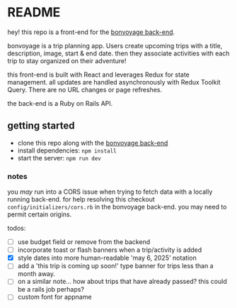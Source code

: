 # README

hey! this repo is a front-end for the [bonvoyage back-end](https://github.com/mikeygough/bonvoyage-be).

bonvoyage is a trip planning app. Users create upcoming trips with a title, description, image, start & end date. then they associate activities with each trip to stay organized on their adventure!

this front-end is built with React and leverages Redux for state management. all updates are handled asynchronously with Redux Toolkit Query. There are no URL changes or page refreshes.

the back-end is a Ruby on Rails API.

## getting started

- clone this repo along with the [bonvoyage back-end](https://github.com/mikeygough/bonvoyage-be)
- install dependencies: `npm install`
- start the server: `npm run dev`

### notes

you _may_ run into a CORS issue when trying to fetch data with a locally running back-end. for help resolving this checkout `config/initializers/cors.rb` in the bonvoyage back-end. you may need to permit certain origins.

todos:

- [ ] use budget field or remove from the backend
- [ ] incorporate toast or flash banners when a trip/activity is added
- [x] style dates into more human-readable 'may 6, 2025' notation
- [ ] add a 'this trip is coming up soon!' type banner for trips less than a month away.
- [ ] on a similar note... how about trips that have already passed? this could be a rails job perhaps?
- [ ] custom font for appname
